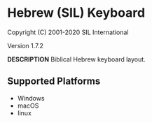 Hebrew (SIL) Keyboard
=====================

Copyright (C) 2001-2020 SIL International

Version 1.7.2

__DESCRIPTION__
Biblical Hebrew keyboard layout.


Supported Platforms
-------------------
 * Windows
 * macOS
 * linux

